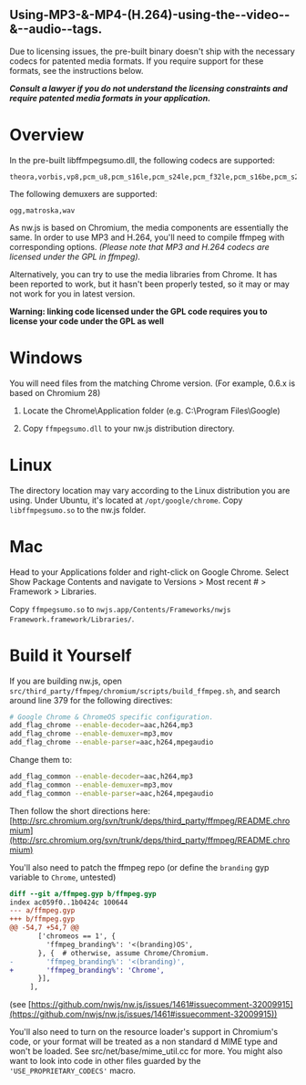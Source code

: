 ## Using-MP3-&-MP4-(H.264)-using-the--video--&--audio--tags.

Due to licensing issues, the pre-built binary doesn't ship with the necessary codecs for patented media formats. If you require support for these formats, see the instructions below.

_**Consult a lawyer if you do not understand the licensing constraints and require patented media formats in your application.**_

# Overview

In the pre-built libffmpegsumo.dll, the following codecs are supported:
```
theora,vorbis,vp8,pcm_u8,pcm_s16le,pcm_s24le,pcm_f32le,pcm_s16be,pcm_s24be
```
The following demuxers are supported:
```
ogg,matroska,wav
```

As nw.js is based on Chromium, the media components are essentially the same. In order to use MP3 and H.264, you'll need to compile ffmpeg with corresponding options. _(Please note that MP3 and H.264 codecs are licensed under the GPL in ffmpeg)._

Alternatively, you can try to use the media libraries from Chrome. It has been reported to work, but it hasn't been properly tested, so it may or may not work for you in latest version.

**Warning: linking code licensed under the GPL code requires you to license your code under the GPL as well**

# Windows

You will need files from the matching Chrome version. (For example, 0.6.x is based on Chromium 28)

1. Locate the Chrome\Application folder (e.g. C:\Program Files\Google)

2. Copy `ffmpegsumo.dll` to your nw.js distribution directory.

# Linux

The directory location may vary according to the Linux distribution you are using. Under Ubuntu, it's located at `/opt/google/chrome`. Copy `libffmpegsumo.so` to the nw.js folder.

# Mac

Head to your Applications folder and right-click on Google Chrome. Select Show Package Contents and navigate to Versions > Most recent # > Framework > Libraries.

Copy `ffmpegsumo.so` to `nwjs.app/Contents/Frameworks/nwjs Framework.framework/Libraries/`.

# Build it Yourself
If you are building nw.js, open `src/third_party/ffmpeg/chromium/scripts/build_ffmpeg.sh`, and search around line 379 for the following directives:
```sh
# Google Chrome & ChromeOS specific configuration.
add_flag_chrome --enable-decoder=aac,h264,mp3
add_flag_chrome --enable-demuxer=mp3,mov
add_flag_chrome --enable-parser=aac,h264,mpegaudio
```
Change them to:

```sh
add_flag_common --enable-decoder=aac,h264,mp3
add_flag_common --enable-demuxer=mp3,mov
add_flag_common --enable-parser=aac,h264,mpegaudio
```

Then follow the short directions here:
[http://src.chromium.org/svn/trunk/deps/third_party/ffmpeg/README.chromium](http://src.chromium.org/svn/trunk/deps/third_party/ffmpeg/README.chromium)

You'll also need to patch the ffmpeg repo (or define the `branding` gyp variable to `Chrome`, untested)

```patch
diff --git a/ffmpeg.gyp b/ffmpeg.gyp
index ac059f0..1b0424c 100644
--- a/ffmpeg.gyp
+++ b/ffmpeg.gyp
@@ -54,7 +54,7 @@
       ['chromeos == 1', {
         'ffmpeg_branding%': '<(branding)OS',
       }, {  # otherwise, assume Chrome/Chromium.
-        'ffmpeg_branding%': '<(branding)',
+        'ffmpeg_branding%': 'Chrome',
       }],
     ],
```
(see [https://github.com/nwjs/nw.js/issues/1461#issuecomment-32009915](https://github.com/nwjs/nw.js/issues/1461#issuecomment-32009915))

You'll also need to turn on the resource loader's support in Chromium's code, or your format will be treated as a non standard d MIME type and won't be loaded. See src/net/base/mime_util.cc for more. You might also want to look into code in other files guarded by the `'USE_PROPRIETARY_CODECS'` macro.